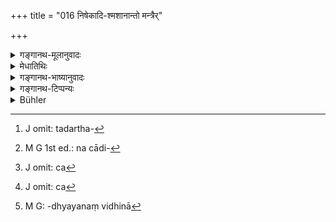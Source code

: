 +++
title = "016 निषेकादि-श्मशानान्तो मन्त्रैर्"

+++

<details><summary>गङ्गानथ-मूलानुवादः</summary>

That person alone, and none other, should be regarded as entitled to the scripture, for whom the sacraments beginning with conception and ending with the crematorium, are prescribed as to be done with mantras.—(16)


“When the Śūdra is not entitled to study the scripture and learn its meaning, how can he be entitled to the performance of the acts therein prescribed? Unless the man knows the exact form of the act, he cannot do it; unless he studies the scriptures, he cannot know what is contained in them; and no unlearned person is entitled to the performance of any (religious) act.”
</details>

<details><summary>मेधातिथिः</summary>

"विदुषा ब्राह्मणेनेदम् अध्येतव्यम्" (म्ध् १.१०३) इति पठन्ति । स चार्थवादः । तत्र तव्यप्रत्ययदर्शनात् कस्यचिद् विधिभ्रान्तिः स्यात् । तथा च सति क्षत्रियवैश्ययोर् अध्ययनं निवर्तत इत्य् एतदाशङ्कानिवृत्त्यर्थो ऽयं श्लोकः क्षत्रियवैश्ययोः प्राप्तिं दर्शयति । तथा यथाकामी शूद्रो ऽप्य् अप्रतिषेधाद् अध्येतुं प्रवर्तेत तन्निवृत्यर्थम् अपीत्य् एवम् इदं श्लोकं पूर्वे व्याचक्षरे । 

- **शास्त्र**शब्दो ऽयं मानवग्रन्थवचनः । **अधिकारो** मयैतद् अनुष्ठेयम् इत्य् अवगमः । न च शब्दराशेः सिद्धस्वभावस्यानुष्ठेयत्वावगतिः संभवति । न हि द्रव्यम् अनाश्रित्य क्रियाविशेषं साध्यतयावगम्यते । अतः शास्त्रविषयायां कस्यांचित् क्रियायाम् अधिकार इत्य् अवगम्यते । तत्र "कृभ्वस्तयस्" तावन् न विषयतया प्रतीयन्ते । भ्वस्त्योर् भवत्यर्थत्वात् । भ्वस्तिसंबन्धे ह्य् अयम् अर्थः प्रतीयते- "शास्त्रस्य यद् भवनं या च सत्ता ताम् अनुतिष्ठेत्" इति । न चान्यदीयायां सत्तायाम् अन्यस्यानुष्ठातृत्वसंभवः । करोत्यर्थे ऽपि न संभवति, पदानां नित्यत्वाद् वाक्यानां चान्येन कृतत्वात् । अतः शास्त्रसहचारिण्य् अध्ययनक्रिया प्रतीयते । अतो ऽयम् अर्थ उक्तो भवति । शास्त्राध्ययने तस्याधिकारः । यथैवाध्ययने तथैव तदर्थश्रवणे ऽपि[^९५] । 


[^९५]:
     J omit: tadartha-

- <u>ननु</u> आदिमत्त्वान्[^९६] मानवस्य ग्रन्थस्य कथं तद्विषयो विधिर् अनादिवेदमूल इति शक्यते वक्तुम् । <u>उच्यते</u> । यानि कानिचन शास्त्रप्रतिपादकानि वाक्यानि न तानि शूद्रेणाध्येयानीति शक्यते सामान्यतो ऽनुमानम् । यानि वेदवाक्यानि यानि तदर्थव्याख्यानवाक्यानि व्याख्यातॄणां तत्प्रतिरूपकाणि तान्य् अपि प्रवाहनित्यतया नित्यान्य् एव । अनुष्ठानं तु शास्त्रविषयः । तत्र चातुर्वर्णस्याधिकारः । <u>ननु</u> एवं सत्य् अनुपात्तकर्तृविशेषेषु सामान्यधर्मेषु शूद्रस्याधिकारप्रसङ्गः । <u>यथा</u> च[^९७] न भवति तथा च[^९८] तत्र तत्र कथयिष्यामः ।


[^९८]:
     J omit: ca


[^९७]:
     J omit: ca


[^९६]:
     M G 1st ed.: na cādi-

- <u>ननु</u> कथम् अध्ययनावबोधाधिकारनिषेधे कर्माधिकारः । न ह्य् अविदितकर्मरूपस्य तदनुष्ठानसंभवः, न चाध्ययनम् अन्तरेण तदर्थावबोधसंभवः, न चावैद्यो ऽधिक्रियते । <u>सत्यम्</u> । परोपदेशाद् अपि यावत् तावत् सिद्ध्यति परिज्ञानम् । यं ब्राह्मणम् आश्रितः शूद्रो यो वार्थतः प्रवृत्तः स एनं शिक्षयिष्यतीदं कृत्वेदं कुर्व् इति । अतो न कर्मानुष्ठानप्रयुक्ते शूद्रस्याध्ययनवेदने, स्त्रीवत् परप्रत्ययाद् अप्य् अनुष्ठानसिद्धेः । यथा स्त्रीणां भर्तृविद्यैव प्रसङ्गाद् उपकरोति न कर्मश्रुतयो विद्यां प्रयुञ्जते । तेषाम् एव स्वप्रत्ययो ऽनुष्ठानहेतुर् येषां "स्वाध्यायो ऽध्येतव्यः" इति विधिर् अस्ति पुंसाम् । स च पुंसां त्रैवर्णिकानाम् । तेषाम् अपि नार्थज्ञानप्रयुक्ते ऽध्ययनवेदने, अपि तु विधिद्वयप्रयुक्ते आचार्यकरणविधिना स्वाध्यायाध्ययनविधिना[^९९] च ।


[^९९]:
     M G: -dhyayanaṃ vidhinā

- निषेको गर्भाधानम्, स आदिर् यस्य संस्कारकलापस्य स **निषेकादिः** । गर्भाधानं च विवाहाद् अनन्तरं प्रथमोपगमे "विष्णुर् योनिं कल्पयतु" (र्व् १०.१८४.१)  इति मन्त्रवत् केषांचिद् विहितम् । परेषाम् आ गर्भग्रहणात् प्रत्यृतु । श्मशानम् अन्तो ऽस्येति **श्मशानान्तः** । श्मशानशब्देन मृतश्रीराणि यत्र निधीयन्ते तत् स्थानम् उच्यते । तच् च साहचर्यात् प्रेतसंस्कारं पराचीम् इष्टिं लक्षयति । सा हि मन्त्रवती, न स्थानम् । अनेन च द्विजातयो लक्ष्यन्ते । तेषां हि मन्त्रवन्तः संस्काराः । द्विजातीनाम् इति नोक्तम् । विचित्रा श्लोकानां कृतिः स्वायंभुवस्यास्य मनोः ।

- **मन्त्रैर् उदित** उक्तो **विधिर्** इति नायं संबन्धः । न हि मन्त्रा विधिं वदन्ति । किं तर्हि, प्रयोगावस्थस्य विधेयस्य स्मारकाः, न विधायकाः । तस्माद् एवं व्याख्येयम् । मन्त्रैर् युक्तः समन्त्रको येषाम् अयम् विधिर् इति । 

- **नान्यस्य कस्यचिद्** इत्य् अनुवादः, द्विजातीनां नियतत्वात् । अथ वा कश्चिन् मन्येत द्विजातीनाम् अयं विहितो ऽवश्यकर्तव्यः । शूद्राणां त्व् अशिष्टो ऽप्रतिषिद्ध इति । तदाशङ्कानिवृत्त्यर्थम् इदम् उक्तम् ॥ २.१६ ॥
</details>

<details><summary>गङ्गानथ-भाष्यानुवादः</summary>

In Adhyāya I (Verse 103) are found the words ‘this should be studied by the learned Brāhmaṇa’; and though this is a mere *Arthavāda*, yet the presence of the potential affix ‘*tavya*’ (in the term ‘*adhyetavyam*’) might lead people into the mistake that it is an Injunction; and in that case the Kṣatriya and Vaiśya would be precluded from the study. It is with a view to preclude this possibility that we have the present verse, which shows the capability of the *Kṣatriya* and the *Vaiśya* also to study.

The older commentators have also taken this verse as serving to preclude the possibility of the Śūdra studying the scripture, which he might be tempted to do.

The term ‘*scripture*’ here stands for the compilation by Manu.

‘*Entitled*,’—the ‘title’ meant here consists in the idea that ‘this should be done by me.’ But no ‘collection of words’—which is an accomplished entity—can be regarded as ‘to be done’; nor, on the other band, can any action be regarded as ‘to be accomplished,’ except as related to a certain substance. Hence the ‘*title*’ is understood to pertain to a certain action relating to the scripture. Now in the present context, the action intended is not found to be either *making*, or *being*, or *existing*; as for ‘being’ and ‘existing,’ they both mean ‘to be’; so that if these were the action meant, the meaning would be—‘one should undertake the *being* or the *existing*, as related to the scripture’; but as a matter of fact the ‘being’ of one thing cannot be undertaken by another. The action of ‘making’ also would not be applicable; because so far as the *words* are concerned, all are eternal (and as such cannot be *made*); while as regards *sentences*, they have been already *made* by another person (the author of the scripture). From all this it follows that the action intended is that of *studying* as pertaining to the scripture. So that the meaning comes to be this—‘the man is entitled to the study of the scripture’; and just as to the studying, so also to the learning of its meaning.

“In as much as the work of Manu has had a beginning in time, how could any injunction relating to it (as the present verse is supposed to be) be based upon the Veda, which is beginningless?”

Our answer is as follows:—It is quite open to us to infer some such general (Vedic) injunction as that ‘the Śūdra should not study such sentences as serve to expound the scriptures.’ Further, these statements of the expounders of the Veda that serve to explain Vedic texts bear a certain resemblance to these texts; and hence they are as much the subject of a bcginningless tradition as the Vedic texts themselves.

What forms the subject-matter of the scriptures is actual *performance*, and to this all the four castes arc entitled \[though to the *study* of the scriptures the three twice-born castes alone are entitled\].

“If such be the case, then it would be permissible for the *Śūdra* to perform all those acts which are prescribed in a general manner, without reference to any specified persons.”

How this contingency does, not arise we shall show, as occasion arises.

*Objection*:—

> “When the *Śūdra* is not entitled to study the scripture and learn its > meaning, how can he be entitled to the performance of the acts therein > prescribed? Unless the man knows the exact form of the act, he cannot > do it; unless he studies the scriptures, he cannot know what is > contained in them; and no unlearned person is entitled to the > performance of any (religious) act.”

True; but the requisite knowledge can be obtained from the advice of other persons. The *Śūdra* may be dependent upon a Brāhmaṇa; or a Brāhmaṇa may be doing the work of instructing people for payment; and such a Brāhmaṇa might very well instruct the Śūdra to ‘do this, after having done that’ and so forth. So that the mere fact of the Śūdra performing the acts does not necessarily indicate that he is entitled to the study and understanding of the scriptures; as performance can be accomplished, even on the strength of what is learnt from others; as is done in the case of women; what helps women (in the performance of their duties) is the learning of their husbands, which becomes available to them through companionship. Then again, the texts laying down the acts do not imply the direct knowledge (of the injunctive texts). It is only in the case of men, to whom is addressed the injunction of Vedic study—contained in the words ‘one should study the Veda’—that the performance of duties proceeds upon the basis of their own learning; and this injunction is meant only for the *male* member’s of the three higher castes. But in the case of these also their study and understanding of the scriptures is not prompted by their knowledge of what is contained in them; it is prompted entirely by the two injunctions—(1) the injunction of having recourse to a duly qualified teacher, and (2) the injunction of Vedic study.

‘Conception,’ is ‘ impregnation ’; that series of sacraments which begins with this is called ‘*niṣēkādiḥ*,’ ‘*beyinning conception*.’ This sacrament is laid down as to be performed after the marriage (of the parents),—with the *mantra* ‘*viṣṇuryoniṅkalpayatu*,’ etc. (*Ṛgveda*, 10.18.1.1)—on the occasion of the first intercourse only, for some people, while for others at each menstrual period, till conception takes place.

That which has the ‘*crematorium*’ for its end is called ‘*ending with the crematorium*.’ The word ‘crematorium’ stands for that place where dead bodies are disposed of; and through association it indicates the rites performed for the dead, called the ‘*Antyeṣṭi*’; as it is only this performance that is done with *mantras*, and not the *place* (which is what is directly denoted by the word ‘crematorium’).

The qualification mentioned in the text points to the Twice-born castes; it is only these persons who have their sacraments done with *mantras*. The author does not say simply ‘*dvijātīnām*,’ ‘for the twicc-born’ (and he has taken to the round-about way of saying the same thing), because Manu Svāyambhuva has a peculiar style of composing his verses.

The passage is not to be construed to mean that ‘the sacraments are laid down *in mantras*’; because *mantras* do not contain the injunction of any acts; they are not injunctive; they only serve as *reminders*, during the performance of the act, of the details enjoined in other texts. Hence the passage should be explained as meaning—‘those for whom the sacraments are laid down as to be done with Mantras.’

‘*None other*,’—is purely explanatory; the rest of the sentence having already served the purpose of restricting what is said to the twice-born castes. Or, it may be taken as reiterated for the preventing of the idea that some one might entertain the notion that ‘what is laid down here is something that *must* be done by the twice-born castes, while for the
*Śūdra* it is neither prescribed nor interdicted.’—(16)
</details>

<details><summary>गङ्गानथ-टिप्पन्यः</summary>

‘*Mantraiḥ*’—This has been added with a view to exclude the woman and
the Śūdra, whose sacraments are not performed ‘with mantras’ (see 2.66
and 10.127).

Burnell remarks—‘In Vedic times the reception of outsiders into the
community was, to a certain extent, recognised, and ceremonies (*e*.
*g*. the *Vrātyastoma*) were in use for this purpose.’

It is rather difficult to be very dogmatic regarding what was, or what
was not, recognised ‘in Vedic times.’ But if the ceremony of the
*Vrātyaṣtoma* is the sole authority for the statement, then it has to be
borne in mind that the writer has not comprehended the purpose of those
ceremonies. If he had taken the trouble to find out what ‘*vrātya*’
meant, he would have found out that the ceremony was performed for the
*re-admission* of those who had become excluded by reason of the
omission of certain obligatary rites; and it was not meant for admitting
absolute ‘outsiders’.

This verse has been quoted by the Mitākṣarā on 1.3 (p. 6)—in support of
the view that it is the Twice-born persons alone who are entitled to
study the *Dharma Śāstra*.

It is quoted also in the *Vīramitrodaya* (Saṃskāra, p. 512) to the same
effect—also in the Aparārka (p. 14);—in the *Smṛticandrikā* (p. 18.)
which explains ‘*Niṣeka* as the *Garbhādhāna* sacrament and ‘*smaśāna*’
as the ‘after-death rites;—and in the *Varṣakriyākaumudī* (p. 574) as
implying that the rites are to be performed for the *Śūdra* also, but
without Vedic Mantras.

*Medhātithi* (p. 73, 1. 26)—*Ācāryakoraṇavidhinā
svādyāyādhyayanavidhināca*.’ Here both the *Bhāṭṭa* and the *Prābhākara*
views of *Śāstrārambha* are accepted by the writer.
</details>

<details><summary>Bühler</summary>

016	Know that he for whom (the performance of) the ceremonies beginning with the rite of impregnation (Garbhadhana) and ending with the funeral rite (Antyeshti) is prescribed, while sacred formulas are being recited, is entitled (to study) these Institutes, but no other man whatsoever.
</details>
